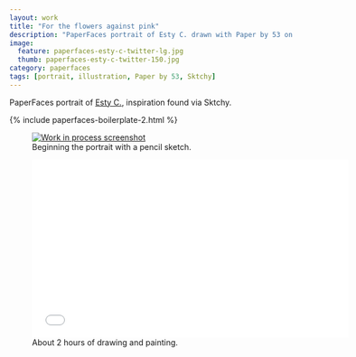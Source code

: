 ```yaml
---
layout: work
title: "For the flowers against pink"
description: "PaperFaces portrait of Esty C. drawn with Paper by 53 on an iPad."
image: 
  feature: paperfaces-esty-c-twitter-lg.jpg
  thumb: paperfaces-esty-c-twitter-150.jpg
category: paperfaces
tags: [portrait, illustration, Paper by 53, Sktchy]
---
```


PaperFaces portrait of <a href="http://sktchy.com/WfStFC" target="_blank">Esty C.</a>, inspiration found via Sktchy.

{% include paperfaces-boilerplate-2.html %}

<figure>
	<a href="{{ site.url }}/images/paperfaces-esty-c-process-1-lg.jpg"><img src="{{ site.url }}/images/paperfaces-esty-c-process-1-750.jpg" alt="Work in process screenshot"></a>
	<figcaption>Beginning the portrait with a pencil sketch.</figcaption>
</figure>

<figure>
	<iframe width="560" height="315" src="//www.youtube.com/embed/aoELcBcOAo4" frameborder="0"> </iframe>
	<figcaption>About 2 hours of drawing and painting.</figcaption>
</figure>